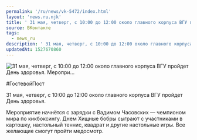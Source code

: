 ```yaml
---
permalink: '/ru/news/vk-5472/index.html'
layout: 'news.ru.njk'
title: ' 31 мая, четверг, с 10:00 до 12:00 около главного корпуса ВГУ пройдет День здоровья.    Меропри…'
source: ВКонтакте
tags:
  - news_ru
description: ' 31 мая, четверг, с 10:00 до 12:00 около главного корпуса ВГУ пройдет День здоровья.    Меропри…'
updatedAt: 1527670860
---
```

![ 31 мая, четверг, с 10:00 до 12:00 около главного корпуса ВГУ пройдет День здоровья.    Меропри…](https://sun9-38.userapi.com/impf/LGrxQTKLFcL2OYaTvcOESYnHWTQsLDXb68BsVA/9mvmJUvTrKc.jpg?size=1280x848&quality=96&sign=d4ee05f9b6dd65edbbce3269772f2c53&c_uniq_tag=F_MWCST1_2hlyemvcvjwZc8HH686IarruFxyHX6dg2A&type=album)

#ГостевойПост

31 мая, четверг, с 10:00 до 12:00 около главного корпуса ВГУ пройдет День здоровья.

Мероприятие начнётся с зарядки с Вадимом Часовских — чемпионом мира по кикбоксингу. Днем Хищные бобры сыграют c участниками в картошку, настольный теннис, квадрат и другие настольные игры. Все желающие смогут пройти медосмотр.
